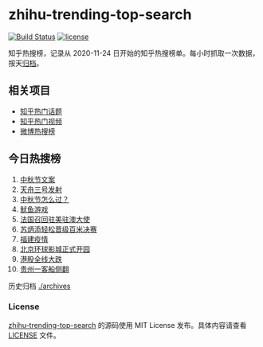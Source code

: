 # zhihu-trending-top-search

[![Build Status](https://github.com/justjavac/zhihu-trending-top-search/workflows/ci/badge.svg?branch=main)](https://github.com/justjavac/zhihu-trending-top-search/actions)
[![license](https://img.shields.io/github/license/justjavac/zhihu-trending-top-search)](https://github.com/justjavac/zhihu-trending-top-search/blob/main/LICENSE)

知乎热搜榜，记录从 2020-11-24 日开始的知乎热搜榜单。每小时抓取一次数据，按天[归档](./archives)。

## 相关项目

- [知乎热门话题](https://github.com/justjavac/zhihu-trending-hot-questions)
- [知乎热门视频](https://github.com/justjavac/zhihu-trending-hot-video)
- [微博热搜榜](https://github.com/justjavac/weibo-trending-hot-search)

## 今日热搜榜

<!-- BEGIN -->
<!-- 最后更新时间 Tue Sep 21 2021 00:19:13 GMT+0800 (China Standard Time) -->

1. [中秋节文案](https://www.zhihu.com/search?q=中秋节文案)
1. [天舟三号发射](https://www.zhihu.com/search?q=天舟三号)
1. [中秋节怎么过？](https://www.zhihu.com/search?q=中秋节怎么过)
1. [鱿鱼游戏](https://www.zhihu.com/search?q=鱿鱼游戏)
1. [法国召回驻美驻澳大使](https://www.zhihu.com/search?q=法国召回驻美国和驻澳大利亚大使)
1. [苏炳添轻松晋级百米决赛](https://www.zhihu.com/search?q=苏炳添)
1. [福建疫情](https://www.zhihu.com/search?q=福建疫情)
1. [北京环球影城正式开园](https://www.zhihu.com/search?q=北京环球影城)
1. [港股全线大跌](https://www.zhihu.com/search?q=港股暴跌)
1. [贵州一客船侧翻](https://www.zhihu.com/search?q=贵州客船侧翻)

<!-- END -->

历史归档 [./archives](./archives)

### License

[zhihu-trending-top-search](https://github.com/justjavac/zhihu-trending-top-search)
的源码使用 MIT License 发布。具体内容请查看 [LICENSE](./LICENSE) 文件。
